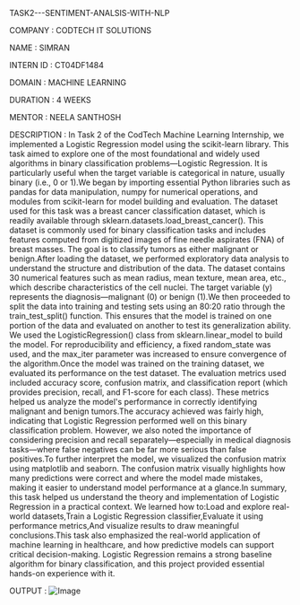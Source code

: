 TASK2---SENTIMENT-ANALSIS-WITH-NLP

COMPANY : CODTECH IT SOLUTIONS

NAME : SIMRAN

INTERN ID : CT04DF1484

DOMAIN : MACHINE LEARNING

DURATION : 4 WEEKS

MENTOR : NEELA SANTHOSH 

DESCRIPTION : In Task 2 of the CodTech Machine Learning Internship, we implemented a Logistic Regression model using the scikit-learn library. This task aimed to explore one of the most foundational and widely used algorithms in binary classification problems—Logistic Regression. It is particularly useful when the target variable is categorical in nature, usually binary (i.e., 0 or 1).We began by importing essential Python libraries such as pandas for data manipulation, numpy for numerical operations, and modules from scikit-learn for model building and evaluation. The dataset used for this task was a breast cancer classification dataset, which is readily available through sklearn.datasets.load_breast_cancer(). This dataset is commonly used for binary classification tasks and includes features computed from digitized images of fine needle aspirates (FNA) of breast masses. The goal is to classify tumors as either malignant or benign.After loading the dataset, we performed exploratory data analysis to understand the structure and distribution of the data. The dataset contains 30 numerical features such as mean radius, mean texture, mean area, etc., which describe characteristics of the cell nuclei. The target variable (y) represents the diagnosis—malignant (0) or benign (1).We then proceeded to split the data into training and testing sets using an 80:20 ratio through the train_test_split() function. This ensures that the model is trained on one portion of the data and evaluated on another to test its generalization ability. We used the LogisticRegression() class from sklearn.linear_model to build the model. For reproducibility and efficiency, a fixed random_state was used, and the max_iter parameter was increased to ensure convergence of the algorithm.Once the model was trained on the training dataset, we evaluated its performance on the test dataset. The evaluation metrics used included accuracy score, confusion matrix, and classification report (which provides precision, recall, and F1-score for each class). These metrics helped us analyze the model's performance in correctly identifying malignant and benign tumors.The accuracy achieved was fairly high, indicating that Logistic Regression performed well on this binary classification problem. However, we also noted the importance of considering precision and recall separately—especially in medical diagnosis tasks—where false negatives can be far more serious than false positives.To further interpret the model, we visualized the confusion matrix using matplotlib and seaborn. The confusion matrix visually highlights how many predictions were correct and where the model made mistakes, making it easier to understand model performance at a glance.In summary, this task helped us understand the theory and implementation of Logistic Regression in a practical context. We learned how to:Load and explore real-world datasets,Train a Logistic Regression classifier,Evaluate it using performance metrics,And visualize results to draw meaningful conclusions.This task also emphasized the real-world application of machine learning in healthcare, and how predictive models can support critical decision-making. Logistic Regression remains a strong baseline algorithm for binary classification, and this project provided essential hands-on experience with it.

OUTPUT : ![Image](https://github.com/user-attachments/assets/db1a915c-9ce2-4e8a-b362-7679b70b8c87)
